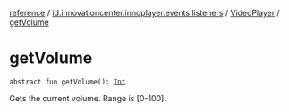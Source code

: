 [reference](../../index.md) / [id.innovationcenter.innoplayer.events.listeners](../index.md) / [VideoPlayer](index.md) / [getVolume](./get-volume.md)

# getVolume

`abstract fun getVolume(): `[`Int`](https://kotlinlang.org/api/latest/jvm/stdlib/kotlin/-int/index.html)

Gets the current volume. Range is [0-100].

